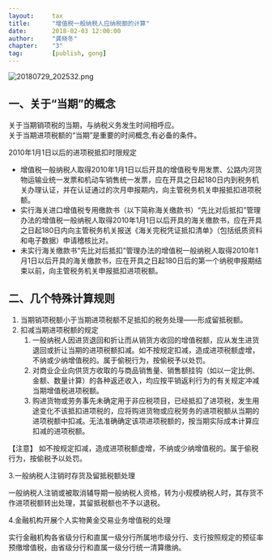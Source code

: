 ```yaml
---  
layout:     tax   
title:      "增值税一般纳税人应纳税额的计算"  
date:       2018-02-03 12:00:00  
author:     "龚晓冬"  
chapter:	"3"
tag:		[publish, gong] 
--- 
```



![20180729_202532.png](http://static.cocolian.cn/img/201807/20180729_202532.png)  

## 一、关于“当期”的概念  

关于当期销项税的当期，与纳税义务发生时间相呼应。  
关于当期进项税额的“当期”是重要的时间概念,有必备的条件。  

2010年1月1日以后的进项税抵扣时限规定  
- 增值税一般纳税人取得2010年1月1日以后开具的增值税专用发票、公路内河货物运输业统一发票和机动车销售统一发票，应在开具之日起180日内到税务机关办理认证，并在认证通过的次月申报期内，向主管税务机关申报抵扣进项税额。
- 实行海关进口增值税专用缴款书（以下简称海关缴款书）“先比对后抵扣”管理办法的增值税一般纳税人取得2010年1月1日以后开具的海关缴款书，应在开具之日起180日内向主管税务机关报送《海关完税凭证抵扣清单》（包括纸质资料和电子数据）申请稽核比对。  
- 未实行海关缴款书“先比对后抵扣”管理办法的增值税一般纳税人取得2010年1月1日以后开具的海关缴款书，应在开具之日起180日后的第一个纳税申报期结束以前，向主管税务机关申报抵扣进项税额。

## 二、几个特殊计算规则  

1. 当期销项税额小于当期进项税额不足抵扣的税务处理——形成留抵税额。  
2. 扣减当期进项税额的规定    
	1. 一般纳税人因进货退回和折让而从销货方收回的增值税额，应从发生进货退回或折让当期的进项税额扣减。如不按规定扣减，造成进项税额虚增，不纳或少纳增值税的。属于偷税行为，按偷税予以处罚。  
	2. 对商业企业向供货方收取的与商品销售量、销售额挂钩（如以一定比例、金额、数量计算）的各种返还收入，均应按平销返利行为的有关规定冲减当期增值税进项税额。  
	3. 购进货物或劳务事先未确定用于非应税项目，已经抵扣了进项税，发生用途变化不该抵扣进项税的，应将购进货物或应税劳务的进项税额从当期的进项税额中扣减。无法准确确定该项进项税额的，按当期实际成本计算应扣减的进项税额。  

【注意】 
如不按规定扣减，造成进项税额虚增，不纳或少纳增值税的。属于偷税行为，按偷税予以处罚。

3.一般纳税人注销时存货及留抵税额处理  

一般纳税人注销或被取消辅导期一般纳税人资格，转为小规模纳税人时，其存货不作进项税额转出处理，其留抵税额也不予以退税。  

4.金融机构开展个人实物黄金交易业务增值税的处理  

实行金融机构各省级分行和直属一级分行所属地市级分行、支行按照规定的预征率预缴增值税，由省级分行和直属一级分行统一清算缴纳。  

